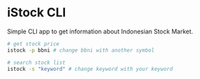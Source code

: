 # iStock CLI
Simple CLI app to get information about Indonesian Stock Market.

```bash
# get stock price
istock -p bbni # change bbni with another symbol

# search stock list
istock -s "keyword" # change keyword with your keyword
```